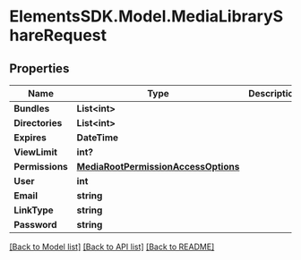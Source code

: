 # ElementsSDK.Model.MediaLibraryShareRequest

## Properties

Name | Type | Description | Notes
------------ | ------------- | ------------- | -------------
**Bundles** | **List&lt;int&gt;** |  | [optional] 
**Directories** | **List&lt;int&gt;** |  | [optional] 
**Expires** | **DateTime** |  | 
**ViewLimit** | **int?** |  | [optional] 
**Permissions** | [**MediaRootPermissionAccessOptions**](MediaRootPermissionAccessOptions.md) |  | 
**User** | **int** |  | [optional] 
**Email** | **string** |  | [optional] 
**LinkType** | **string** |  | [optional] 
**Password** | **string** |  | [optional] 

[[Back to Model list]](../README.md#documentation-for-models) [[Back to API list]](../README.md#documentation-for-api-endpoints) [[Back to README]](../README.md)

